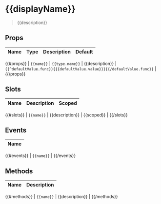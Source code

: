 # {{displayName}}

> {{description}}

## Props

| Name | Type | Description | Default |
| ---- | ---- | ----------- | ------- |

{{#props}}
| `{{name}}` | `{{type.name}}` | {{description}} | `{{^defaultValue.func}}{{{defaultValue.value}}}{{/defaultValue.func}}` |
{{/props}}

## Slots

| Name | Description | Scoped |
| ---- | ----------- | ------ |

{{#slots}}
| `{{name}}` | {{description}} | {{scoped}} |
{{/slots}}

## Events

| Name |
| ---- |

{{#events}}
| `{{name}}` |
{{/events}}

## Methods

| Name | Description |
| ---- | ----------- |

{{#methods}}
| `{{name}}` | {{description}} |
{{/methods}}
